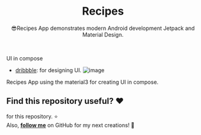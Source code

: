 <h1 align="center">Recipes</h1>

<p align="center">  
😎Recipes App demonstrates modern Android development Jetpack and Material Design.
</p>
</br>

UI in compose 
- [dribbble](https://dribbble.com/shots/11298569-Recipes-App-Design/): for designing UI.
![image](https://user-images.githubusercontent.com/78771861/235626523-f6984371-6a94-4884-89f8-2da2e4ebe3b0.png)

Recipes App using the material3 for creating UI in  compose.<br>


## Find this repository useful? :heart:
for this repository. :star: <br>
Also, __[follow me](https://github.com/utkarshxf)__ on GitHub for my next creations! 🤩
